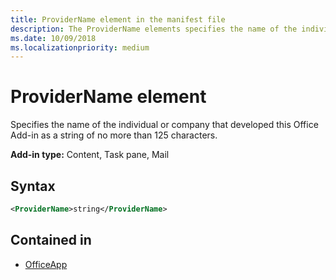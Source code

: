 ```yaml
---
title: ProviderName element in the manifest file
description: The ProviderName elements specifies the name of the individual or company that developed this Office Add-in.
ms.date: 10/09/2018
ms.localizationpriority: medium
---
```


# ProviderName element

Specifies the name of the individual or company that developed this Office Add-in as a string of no more than 125 characters.

**Add-in type:** Content, Task pane, Mail

## Syntax

```XML
<ProviderName>string</ProviderName>
```

## Contained in

- [OfficeApp](officeapp.md)
